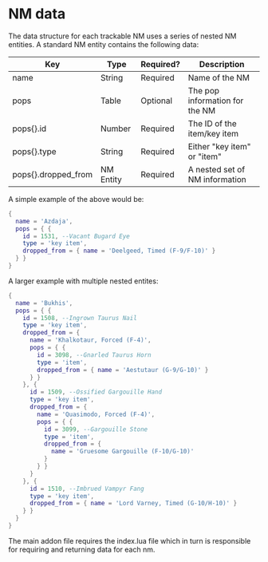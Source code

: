 # NM data

The data structure for each trackable NM uses a series of nested NM entities. A standard NM entity contains the following data:

| Key                 | Type      | Required? | Description                    |
| ------------------- | --------- | --------- | ------------------------------ |
| name                | String    | Required  | Name of the NM                 |
| pops                | Table     | Optional  | The pop information for the NM |
| pops{}.id           | Number    | Required  | The ID of the item/key item    |
| pops{}.type         | String    | Required  | Either "key item" or "item"    |
| pops{}.dropped_from | NM Entity | Required  | A nested set of NM information |

A simple example of the above would be:

```lua
{
  name = 'Azdaja',
  pops = { {
    id = 1531, --Vacant Bugard Eye
    type = 'key item',
    dropped_from = { name = 'Deelgeed, Timed (F-9/F-10)' }
  } }
}
```

A larger example with multiple nested entites:

```lua
{
  name = 'Bukhis',
  pops = { {
    id = 1508, --Ingrown Taurus Nail
    type = 'key item',
    dropped_from = {
      name = 'Khalkotaur, Forced (F-4)',
      pops = { {
        id = 3098, --Gnarled Taurus Horn
        type = 'item',
        dropped_from = { name = 'Aestutaur (G-9/G-10)' }
      } }
    }, {
      id = 1509, --Ossified Gargouille Hand
      type = 'key item',
      dropped_from = {
        name = 'Quasimodo, Forced (F-4)',
        pops = { {
          id = 3099, --Gargouille Stone
          type = 'item',
          dropped_from = {
            name = 'Gruesome Gargouille (F-10/G-10)'
          }
        } }
      }
    }, {
      id = 1510, --Imbrued Vampyr Fang
      type = 'key item',
      dropped_from = { name = 'Lord Varney, Timed (G-10/H-10)' }
    } }
  }
}
```

The main addon file requires the index.lua file which in turn is responsible for requiring and returning data for each nm.
